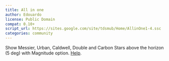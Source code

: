 ```yaml
---
title: All in one
author: Edouardo
license: Public Domain
compat: 0.10+
script_url: https://sites.google.com/site/tdsmub/Home/AllinOne1-4.ssc
categories: community
---
```

Show Messier, Urban, Caldwell, Double and Carbon Stars  above the horizon (5 deg) with Magnitude option. <a href="https://sites.google.com/site/tdsmub/Home/helpAllinOne.txt">Help</a>.